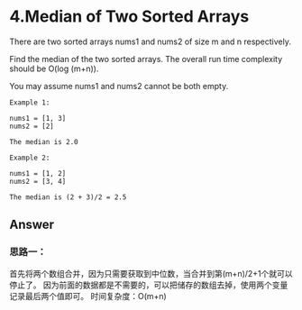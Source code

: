 # 4.Median of Two Sorted Arrays

There are two sorted arrays nums1 and nums2 of size m and n respectively.

Find the median of the two sorted arrays. The overall run time complexity should be O(log (m+n)).

You may assume nums1 and nums2 cannot be both empty.

```
Example 1:

nums1 = [1, 3]
nums2 = [2]

The median is 2.0

Example 2:

nums1 = [1, 2]
nums2 = [3, 4]

The median is (2 + 3)/2 = 2.5
```

## Answer

### 思路一：
首先将两个数组合并，因为只需要获取到中位数，当合并到第(m+n)/2+1个就可以停止了。
因为前面的数据都是不需要的，可以把储存的数组去掉，使用两个变量记录最后两个值即可。
时间复杂度：O(m+n)